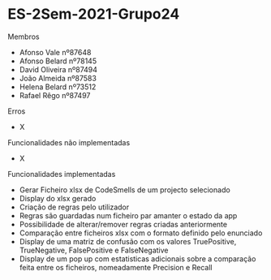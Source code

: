 # ES-2Sem-2021-Grupo24

<p>Membros</p>
<ul>
  <li>  Afonso Vale nº87648       </li>
  <li>  Afonso Belard nº78145     </li>
  <li>  David Oliveira nº87494    </li>
  <li>  João Almeida nº87583      </li>
  <li>  Helena Belard nº73512     </li>
  <li>  Rafael Rêgo nº87497       </li>
</ul>

<p>Erros</p>
<ul>
  <li>X</li>
</ul>

<p>Funcionalidades não implementadas</p>
<ul>
  <li>X</li>
</ul>

<p>Funcionalidades implementadas</p>
<ul>
  <li>  Gerar Ficheiro xlsx de CodeSmells de um projecto selecionado </li>
  <li>  Display do xlsx gerado </li>
  <li>  Criação de regras pelo utilizador</li>
  <li>  Regras são guardadas num ficheiro par amanter o estado da app</li>
  <li>  Possibilidade de alterar/remover regras criadas anteriormente</li>
  <li>  Comparação entre ficheiros xlsx com o formato definido pelo enunciado</li>
  <li>  Display de uma matriz de confusão com os valores TruePositive, TrueNegative, FalsePositive e FalseNegative</li>
  <li>  Display de um pop up com estatisticas adicionais sobre a comparação feita entre os ficheiros, nomeadamente Precision e Recall</li>
</ul>



